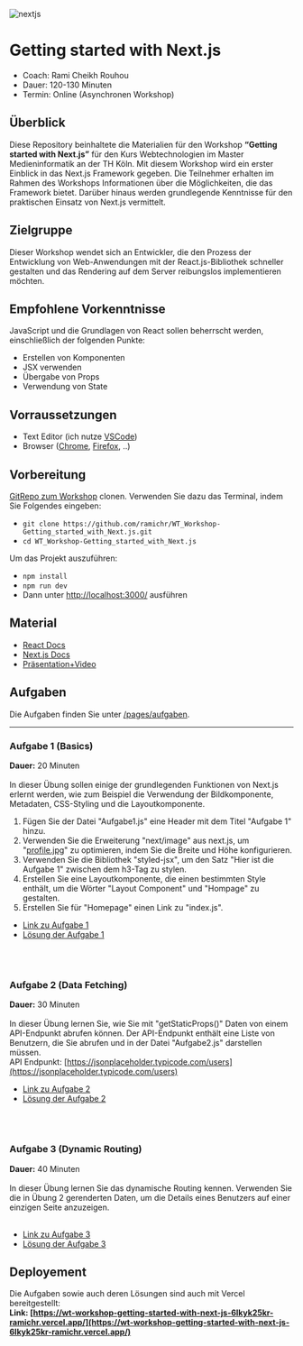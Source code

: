 ![nextjs](https://res.cloudinary.com/practicaldev/image/fetch/s--JszVhDtd--/c_imagga_scale,f_auto,fl_progressive,h_420,q_auto,w_1000/https://dev-to-uploads.s3.amazonaws.com/uploads/articles/rd3omc5vp71r5k9z69b4.png)

# Getting started with Next.js
* Coach: Rami Cheikh Rouhou
* Dauer: 120-130 Minuten
* Termin: Online (Asynchronen Workshop)

## Überblick
Diese Repository beinhaltete die Materialien für den Workshop **“Getting started with Next.js”** für den Kurs Webtechnologien im Master Medieninformatik an der TH Köln.
Mit diesem Workshop wird ein erster Einblick in das Next.js Framework gegeben. Die Teilnehmer erhalten im Rahmen des Workshops Informationen über die Möglichkeiten, die das Framework bietet. Darüber hinaus werden grundlegende Kenntnisse für den praktischen Einsatz von Next.js vermittelt.

## Zielgruppe
Dieser Workshop wendet sich an Entwickler, die den Prozess der Entwicklung von Web-Anwendungen mit der React.js-Bibliothek schneller gestalten und das Rendering auf dem Server reibungslos implementieren möchten.

## Empfohlene Vorkenntnisse
JavaScript und die Grundlagen von React sollen beherrscht werden, einschließlich der folgenden Punkte:

* Erstellen von Komponenten
* JSX verwenden
* Übergabe von Props
* Verwendung von State


## Vorraussetzungen
* Text Editor (ich nutze [VSCode](https://code.visualstudio.com/))
* Browser ([Chrome](https://www.google.com/chrome/?brand=FHFK&gclid=Cj0KCQjw6ZOIBhDdARIsAMf8YyH6-g79x4MAExolqLsni9j48iYawMtMIaDo5UoHpoglKc21kTeRHi0aAlWkEALw_wcB&gclsrc=aw.ds), [Firefox](https://www.mozilla.org/en-US/firefox/new/), ..)

## Vorbereitung
[GitRepo zum Workshop](https://github.com/ramichr/WT_Workshop-Getting_started_with_Next.js) clonen. Verwenden Sie dazu das Terminal, indem Sie Folgendes eingeben:
* `git clone https://github.com/ramichr/WT_Workshop-Getting_started_with_Next.js.git`
* `cd WT_Workshop-Getting_started_with_Next.js`

Um das Projekt auszuführen:
* `npm install`
* `npm run dev`
* Dann unter [http://localhost:3000/](http://localhost:3000/) ausführen

## Material
* [React Docs](https://reactjs.org/docs/getting-started.html)
* [Next.js Docs](https://nextjs.org/docs/getting-started)
* [Präsentation+Video](https://github.com/ramichr/WT_Workshop-Getting_started_with_Next.js/tree/main/folien%2Baufzeichnung)

## Aufgaben
Die Aufgaben finden Sie unter [/pages/aufgaben](https://github.com/ramichr/WT_Workshop-Getting_started_with_Next.js/tree/main/pages/aufgaben).

***

### Aufgabe 1 (Basics)
**Dauer:** 20 Minuten 
<br>
<br>
In dieser Übung sollen einige der grundlegenden Funktionen von Next.js erlernt werden, wie zum Beispiel die Verwendung der Bildkomponente, Metadaten, CSS-Styling und die Layoutkomponente.

1. Fügen Sie der Datei "Aufgabe1.js" eine Header mit dem Titel "Aufgabe 1" hinzu.
2. Verwenden Sie die Erweiterung "next/image" aus next.js, um "[profile.jpg](https://github.com/ramichr/WT_Workshop-Getting_started_with_Next.js/blob/main/public/images/profile.jpg)" zu optimieren, indem Sie die Breite und Höhe konfigurieren.
3. Verwenden Sie die Bibliothek "styled-jsx", um den Satz "Hier ist die Aufgabe 1" zwischen dem h3-Tag zu stylen.
4. Erstellen Sie eine Layoutkomponente, die einen bestimmten Style enthält, um die Wörter "Layout Component" und "Hompage" zu gestalten.
5. Erstellen Sie für "Homepage" einen Link zu "index.js".

* [Link zu Aufgabe 1](https://github.com/ramichr/WT_Workshop-Getting_started_with_Next.js/blob/main/pages/aufgaben/aufgabe_1/aufgabe1.js)
* [Lösung der Aufgabe 1](https://github.com/ramichr/WT_Workshop-Getting_started_with_Next.js/blob/main/pages/aufgaben/aufgabe_1/solution_1/solution1.js)
<br>
<br>

### Aufgabe 2 (Data Fetching)
**Dauer:** 30 Minuten
<br>
<br>
In dieser Übung lernen Sie, wie Sie mit "getStaticProps()" Daten von einem API-Endpunkt abrufen können. Der API-Endpunkt enthält eine Liste von Benutzern, die Sie abrufen und in der Datei "Aufgabe2.js" darstellen müssen. <br>
API Endpunkt: [https://jsonplaceholder.typicode.com/users](https://jsonplaceholder.typicode.com/users)

* [Link zu Aufgabe 2](https://github.com/ramichr/WT_Workshop-Getting_started_with_Next.js/blob/main/pages/aufgaben/aufgabe_2/aufgabe2.js)
* [Lösung der Aufgabe 2](https://github.com/ramichr/WT_Workshop-Getting_started_with_Next.js/blob/main/pages/aufgaben/aufgabe_2/solution_2/solution2.js)
<br>
<br>

### Aufgabe 3 (Dynamic Routing)
**Dauer:** 40 Minuten
<br>
<br>
In dieser Übung lernen Sie das dynamische Routing kennen. Verwenden Sie die in Übung 2 gerenderten Daten, um die Details eines Benutzers auf einer einzigen Seite anzuzeigen.
<br>
<br>
* [Link zu Aufgabe 3](https://github.com/ramichr/WT_Workshop-Getting_started_with_Next.js/blob/main/pages/aufgaben/aufgabe_3/aufgabe3.js)
* [Lösung der Aufgabe 3](https://github.com/ramichr/WT_Workshop-Getting_started_with_Next.js/tree/main/pages/aufgaben/aufgabe_3/solution_3)

## Deployement
Die Aufgaben sowie auch deren Lösungen sind auch mit Vercel bereitgestellt: <br>
**Link: [https://wt-workshop-getting-started-with-next-js-6lkyk25kr-ramichr.vercel.app/](https://wt-workshop-getting-started-with-next-js-6lkyk25kr-ramichr.vercel.app/)**
